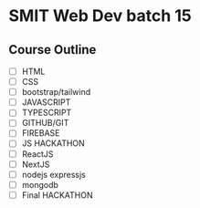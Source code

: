 # SMIT Web Dev batch 15

## Course Outline

- [ ] HTML
- [ ] CSS
- [ ] bootstrap/tailwind
- [ ] JAVASCRIPT
- [ ] TYPESCRIPT
- [ ] GITHUB/GIT
- [ ] FIREBASE
- [ ] JS HACKATHON
- [ ] ReactJS
- [ ] NextJS
- [ ] nodejs expressjs
- [ ] mongodb
- [ ] Final HACKATHON
